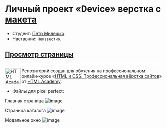 # Личный проект «Device» верстка с [макета](https://www.figma.com/file/Pc3HdZMgCBkY2kRchWRXdJ/Device?node-id=0%3A1&t=8rRGY2nJNNmrB1EE-0)

* Студент: [Петр Милешко](https://htmlacademy.ru/profile/webpeternet).
* Наставник: `Неизвестно`.

## [Просмотр страницы](https://portfolio.webpeternet.ru/device/)
---

<a href="https://htmlacademy.ru/intensive/htmlcss"><img align="left" width="50" height="50" alt="HTML Academy" src="https://up.htmlacademy.ru/static/img/intensive/htmlcss/logo-for-github-2.png"></a>

Репозиторий создан для обучения на профессиональном онлайн‑курсе «[HTML и CSS. Профессиональная вёрстка сайтов](https://htmlacademy.ru/intensive/htmlcss)» от [HTML Academy](https://htmlacademy.ru).

* Файлы для pixel perfect:

Главная страница
![image](https://files.webpeternet.ru/index.jpg)

Страница каталога
![image](https://files.webpeternet.ru/catalog.jpg)

Модальное окно
![image](https://files.webpeternet.ru/index+modal.jpg)
